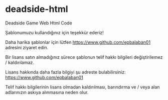 # deadside-html
Deadside Game Web Html Code

Şablonumuzu kullandığınız için teşekkür ederiz!

Daha harika şablonlar için lütfen https://www.github.com/epbalaban01 adresini ziyaret edin.

Bir lisans satın almadığınız sürece şablonun telif hakkı bilgileri değiştirilemez / kaldırılamaz.

Lisans hakkında daha fazla bilgiyi şu adreste bulabilirsiniz: https://www.github.com/epbalaban01

Telif hakkı bilgilerinin lisans olmadan kaldırılması, barındırma ve / veya alan adlarınızın askıya alınmasına neden olur.


